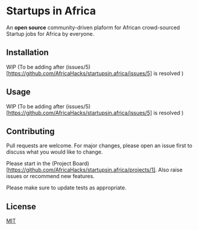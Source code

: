 # Startups in Africa

An __open source__ community-driven plaform for African crowd-sourced Startup jobs for Africa by everyone.


## Installation

WIP (To be adding after (issues/5)[https://github.com/AfricaHacks/startupsin.africa/issues/5]  is resolved )

## Usage

WIP (To be adding after (issues/5)[https://github.com/AfricaHacks/startupsin.africa/issues/5] is resolved )

## Contributing
Pull requests are welcome. For major changes, please open an issue first to discuss what you would like to change.

Please start in the (Project Board)[https://github.com/AfricaHacks/startupsin.africa/projects/1]. Also raise issues or recommend new features.

Please make sure to update tests as appropriate.

## License
[MIT](https://choosealicense.com/licenses/mit/)

